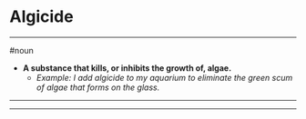# Algicide
---
#noun
- **A substance that kills, or inhibits the growth of, algae.**
	- _Example: I add algicide to my aquarium to eliminate the green scum of algae that forms on the glass._
---
---
